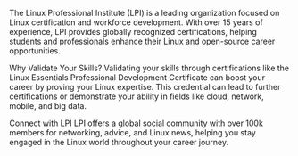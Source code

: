 The Linux Professional Institute (LPI) is a leading organization focused on Linux certification and workforce development. With over 15 years of experience, LPI provides globally recognized certifications, helping students and professionals enhance their Linux and open-source career opportunities.

Why Validate Your Skills?
Validating your skills through certifications like the Linux Essentials Professional Development Certificate can boost your career by proving your Linux expertise. This credential can lead to further certifications or demonstrate your ability in fields like cloud, network, mobile, and big data.

Connect with LPI
LPI offers a global social community with over 100k members for networking, advice, and Linux news, helping you stay engaged in the Linux world throughout your career journey.